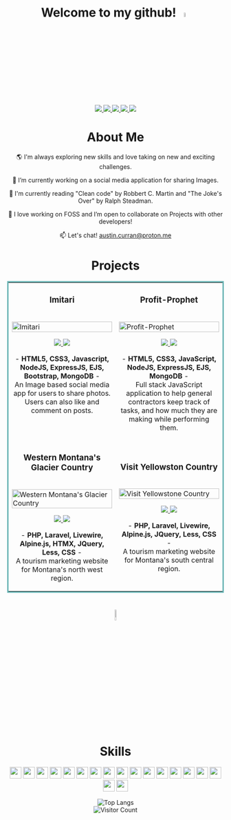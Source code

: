

<div align="center">
<h1>Welcome to my github! <img src = "https://raw.githubusercontent.com/MartinHeinz/MartinHeinz/master/wave.gif" width = 5%> </h1>
<p align="center">
  <a href="https://austincurran.com/" target="_blank">
    <img src="https://img.shields.io/static/v1?label=|&message=WEBSITE&color=d6d6d6&style=plastic&logo=react&logo-color=white"/>
  </a>
  <a href="https://www.linkedin.com/in/codingcurran/" target="_blank">
    <img src="https://img.shields.io/static/v1?label=|&message=LINKED-IN&color=a3a4a5&style=plastic&logo=linkedin&logo-color=white"/>
  </a>
  <a href="https://twitter.com/codingCurran" target="_blank">
    <img src="https://img.shields.io/static/v1?label=|&message=TWITTER&color=747576&style=plastic&logo=twitter&logo-color=white"/>
  </a>
  <a href="https://angel.co/u/austin-curran" target="_blank">
      <img src="https://img.shields.io/static/v1?label=|&message=ANGEL-LIST&color=47494a&style=plastic&logo=angellist&logo-color=white"/>
  </a>
  <a href="https://docs.google.com/document/d/1Nw5JLobvYTz59Ediu_9-VPbHeaGYQlwh/edit?usp=sharing&ouid=110615528329373204729&rtpof=true&sd=true" target="_blank">
      <img src="https://img.shields.io/static/v1?label=|&message=RESUME&color=1f2122&style=plastic&logo=react&logo-color=white"/>
  </a>
</p>

<h1> About Me </h1>
  
 🌎 I'm always exploring new skills and love taking on new and exciting challenges.

 🚧 I’m currently working on a social media application for sharing Images.

 📖 I'm currently reading "Clean code" by Robbert C. Martin and "The Joke's Over" by Ralph Steadman.

 🎏 I love working on FOSS and I’m open to collaborate on Projects with other developers!
  
 📫 Let's chat! austin.curran@proton.me

<h1 align="center">Projects</h1>
<table bordercolor="#66b2b2">
  
  <tr>
  <td width="50%" valign="top">
      <h3 align="center">Imitari</h3>
        <br />
        <a target="_blank" href="https://imitari.fly.dev/">
            <img src="https://i.ibb.co/JQ2MybK/imitari-Mock.jpg" width="100%" alt="Imitari"/>
        </a>
        <br />
        <p align="center">
          
  <a href="https://github.com/curranConcepts/imitari" target="_blank">
    <img src="https://img.shields.io/static/v1?label=|&message=REPO&color=23555f&style=plastic&logo=github&logo-color=white"/>
  </a>  
  <a href="https://imitari.fly.dev/" target="_blank">
    <img src="https://img.shields.io/static/v1?label=|&message=WEBSITE&color=cdf998&style=plastic&logo=wordpress&logo-color=white"/>
  </a>
      </p>
        <p align="center"> - <strong>HTML5, CSS3, Javascript, NodeJS, ExpressJS, EJS, Bootstrap, MongoDB </strong> - 
          <br>An Image based social media app for users to share photos. Users can also like and comment on posts.</p>
    </td>
  <td width="50%" valign="top">
      <h3 align="center">Profit-Prophet</h3>
        <br />
        <a target="_blank" href="https://profit-prophet.fly.dev">
            <img src="https://i.ibb.co/r0B8TW5/profit-Mock.jpg" width="100%" alt="Profit-Prophet"/>
        </a>
        <br />
        <p align="center">
          
  <a href="https://github.com/curranConcepts/profit-prophet.git" target="_blank">
    <img src="https://img.shields.io/static/v1?label=|&message=REPO&color=23555f&style=plastic&logo=github&logo-color=white"/>
  </a>  
  <a href="https://profit-prophet.fly.dev" target="_blank">
    <img src="https://img.shields.io/static/v1?label=|&message=WEBSITE&color=cdf998&style=plastic&logo=wordpress&logo-color=white"/>
  </a>
      </p>
        <p align="center"> - <strong>HTML5, CSS3, JavaScript, NodeJS, ExpressJS, EJS, MongoDB </strong> - 
          <br>Full stack JavaScript application to help general contractors keep track of tasks, and how much they are making while performing them.</p>
    </td>
  </tr>
  <tr>
    <td>
       <h3 align="center">Western Montana's Glacier Country</h3>
        <br />
        <a target="_blank" href="https://glaciermt.com">
            <img src="https://i.ibb.co/cT533yy/glaciermt.png" width="100%" alt="Western Montana's Glacier Country"/>
        </a>
        <br />
        <p align="center">
          
  <a href="#" target="_blank">
    <img src="https://img.shields.io/static/v1?label=|&message=PRIVATE REPO&color=23555f&style=plastic&logo=github&logo-color=grey"/>
  </a>  
  <a href="https://glaciermt.com/" target="_blank">
    <img src="https://img.shields.io/static/v1?label=|&message=WEBSITE&color=cdf998&style=plastic&logo=wordpress&logo-color=white"/>
  </a>
      </p>
        <p align="center"> - <strong>PHP, Laravel, Livewire, Alpine.js, HTMX, JQuery, Less, CSS</strong> - 
          <br>A tourism marketing website for Montana's north west region.</p>
    </td>
    <td>
       <h3 align="center">Visit Yellowston Country</h3>
        <br />
        <a target="_blank" href="https://visityellowstonecountry.com">
            <img src="https://i.ibb.co/D9mqGBR/yellowstonecountry.png" width="100%" alt="Visit Yellowstone Country"/>
        </a>
        <br />
        <p align="center">
          
  <a href="#" target="_blank">
    <img src="https://img.shields.io/static/v1?label=|&message=PRIVATE REPO&color=23555f&style=plastic&logo=github&logo-color=grey"/>
  </a>  
  <a href="https://visityellowstonecountry.com/" target="_blank">
    <img src="https://img.shields.io/static/v1?label=|&message=WEBSITE&color=cdf998&style=plastic&logo=wordpress&logo-color=white"/>
  </a>
      </p>
        <p align="center"> - <strong>PHP, Laravel, Livewire, Alpine.js, JQuery, Less, CSS</strong> - 
          <br>A tourism marketing website for Montana's south central region.</p>
    </td>
  </tr>
</table>

<h1><img src = "https://media2.giphy.com/media/QssGEmpkyEOhBCb7e1/giphy.gif?cid=ecf05e47a0n3gi1bfqntqmob8g9aid1oyj2wr3ds3mg700bl&rid=giphy.gif" width = 8%><br> Skills </h1>
  
 <p align="center">
    <img height= '27px' src="https://img.shields.io/static/v1?label=|&message=HTML5&color=f1f1f1&style=plastic&logo=html5"/>
    <img height= '27px' src="https://img.shields.io/static/v1?label=|&message=CSS3&color=e0e0e0&style=plastic&logo=css3"/>
    <img height= '27px' src="https://img.shields.io/static/v1?label=|&message=JAVASCRIPT&color=d0d0d0&style=plastic&logo=javascript"/>
    <img height= '27px' src="https://img.shields.io/static/v1?label=|&message=TYPESCRIPT&color=bfbfbf&style=plastic&logo=typescript"/>
    <img height= '27px' src="https://img.shields.io/static/v1?label=|&message=NODE.JS&color=afafaf&style=plastic&logo=node.js"/>
    <img height= '27px' src="https://img.shields.io/static/v1?label=|&message=EXPRESS&color=9f9f9f&style=plastic&logo=express"/>
    <img height= '27px' src="https://img.shields.io/static/v1?label=|&message=REACT.JS&color=909090&style=plastic&logo=react"/>
    <img height= '27px' src="https://img.shields.io/static/v1?label=|&message=PHP&color=808080&style=plastic&logo=php"/>
    <img height= '27px' src="https://img.shields.io/static/v1?label=|&message=LARAVEL&color=808080&style=plastic&logo=laravel"/>
    <img height= '27px' src="https://img.shields.io/static/v1?label=|&message=GO&color=727272&style=plastic&logo=go"/>
    <img height= '27px' src="https://img.shields.io/static/v1?label=|&message=C SHARP&color=636363&style=plastic&logo=CSharp"/>
    <img height= '27px' src="https://img.shields.io/static/v1?label=|&message=LUA&color=555555&style=plastic&logo=lua"/>
    <img height= '27px' src="https://img.shields.io/static/v1?label=|&message=BASH&color=474747&style=plastic&logo=gnubash"/>
    <img height= '27px' src="https://img.shields.io/static/v1?label=|&message=MONGO-DB&color=3a3a3a&style=plastic&logo=mongodb"/>
    <img height= '27px' src="https://img.shields.io/static/v1?label=|&message=SQL&color=2d2d2d&style=plastic&logo=postgresql"/>
    <img height= '27px' src="https://img.shields.io/static/v1?label=|&message=GIT&color=202020&style=plastic&logo=git"/>
    <img height= '27px' src="https://img.shields.io/static/v1?label=|&message=DOCKER&color=141414&style=plastic&logo=docker"/>
    <img height= '27px' src="https://img.shields.io/static/v1?label=|&message=Linux&color=020202&style=plastic&logo=debian"/>
</p> 

![Top Langs](https://github-readme-stats.vercel.app/api/top-langs/?username=curranConcepts&layout=compact&theme=vue-dark&hide=scss,ejs)
<br />
![Visitor Count](https://profile-counter.glitch.me/curranConcepts/count.svg)




</div>

